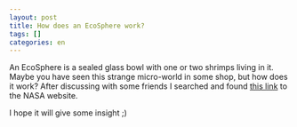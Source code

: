 ```yaml
---
layout: post
title: How does an EcoSphere work?
tags: []
categories: en
---
```

An EcoSphere is a sealed glass bowl with one or two shrimps living in it. Maybe you have seen this strange micro-world in some shop, but how does it work? After discussing with some friends I searched and found [this link](http://spaceplace.nasa.gov/ecosphere/) to the NASA website.

I hope it will give some insight ;)
